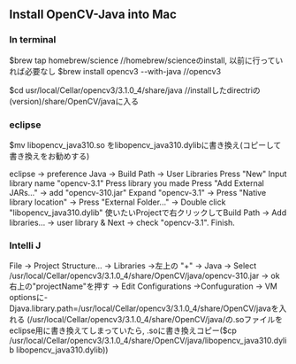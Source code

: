 ## Install OpenCV-Java into Mac
### In terminal
$brew tap homebrew/science          //homebrew/scienceのinstall, 以前に行っていれば必要なし
$brew install opencv3 --with-java   //opencv3

$cd usr/local/Cellar/opencv3/3.1.0_4/share/java    //installしたdirectriの(version)/share/OpenCV/javaに入る

### eclipse
$mv libopencv_java310.so をlibopencv_java310.dylibに書き換え(コピーして書き換えをお勧めする)

eclipse -> preference
Java -> Build Path -> User Libraries
Press "New"
Input library name "opencv-3.1"
Press library you made
Press "Add External JARs..." -> add "opencv-310.jar"
Expand "opencv-3.1" -> Press "Native library location" -> Press "External Folder..." -> Double click "libopencv_java310.dylib"
使いたいProjectで右クリックしてBuild Path -> Add libraries... -> user library & Next -> check "opencv-3.1". Finish.

### Intelli J
File -> Project Structure... -> Libraries 
  ->左上の "+" -> Java -> Select /usr/local/Cellar/opencv3/3.1.0_4/share/OpenCV/java/opencv-310.jar -> ok
右上の"projectName"を押す -> Edit Configurations
  ->Confuguration -> VM optionsに-Djava.library.path=/usr/local/Cellar/opencv3/3.1.0_4/share/OpenCV/javaを入れる
(/usr/local/Cellar/opencv3/3.1.0_4/share/OpenCV/java/の.soファイルをeclipse用に書き換えてしまっていたら,
  .soに書き換えコピー($cp /usr/local/Cellar/opencv3/3.1.0_4/share/OpenCV/java/libopencv_java310.dylib libopencv_java310.dylib))
